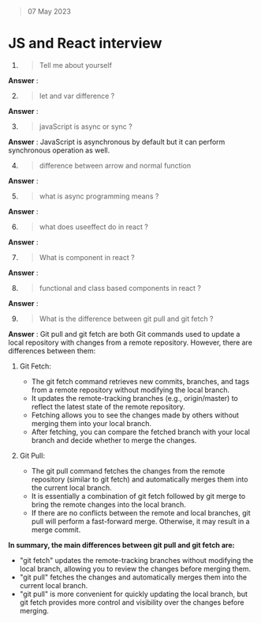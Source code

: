 > 07 May 2023
# JS and React interview

1. > Tell me about yourself 

**Answer** :

2. > let and var difference ?

**Answer** :

3. > javaScript is async or sync ?

**Answer** : JavaScript is asynchronous by default but it can perform synchronous operation as well.

4. > difference between arrow and normal function

**Answer** :

5. > what is async programming means ?

**Answer** :

6. > what does useeffect do in react ?

**Answer** :

7. > What is component in react ?


**Answer** :

8. > functional and class based components in react ?

**Answer** :

9. > What is the difference between git pull and git fetch ?

**Answer** :
Git pull and git fetch are both Git commands used to update a local repository with changes from a remote repository. However, there are differences between them:

1. Git Fetch:
    - The git fetch command retrieves new commits, branches, and tags from a remote repository without modifying the local branch.
    - It updates the remote-tracking branches (e.g., origin/master) to reflect the latest state of the remote repository.
    - Fetching allows you to see the changes made by others without merging them into your local branch.
    - After fetching, you can compare the fetched branch with your local branch and decide whether to merge the changes.

2. Git Pull:
    - The git pull command fetches the changes from the remote repository (similar to git fetch) and automatically merges them into the current local branch.
    - It is essentially a combination of git fetch followed by git merge to bring the remote changes into the local branch.
    - If there are no conflicts between the remote and local branches, git pull will perform a fast-forward merge. Otherwise, it may result in a merge commit.

**In summary, the main differences between git pull and git fetch are:**

- "git fetch" updates the remote-tracking branches without modifying the local branch, allowing you to review the changes before merging them.
- "git pull" fetches the changes and automatically merges them into the current local branch.
- "git pull" is more convenient for quickly updating the local branch, but git fetch provides more control and visibility over the changes before merging.

